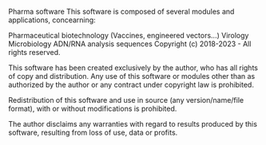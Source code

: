 Pharma software
This software is composed of several modules and applications, concearning:

Pharmaceutical biotechnology (Vaccines, engineered vectors...)
Virology
Microbiology
ADN/RNA analysis sequences
Copyright (c) 2018-2023 - All rights reserved.

This software has been created exclusively by the author, who has all rights of copy and distribution. Any use of this software or modules other than as authorized by the author or any contract under copyright law is prohibited.

Redistribution of this software and use in source (any version/name/file format), with or without modifications is prohibited.

The author disclaims any warranties with regard to results produced by this software, resulting from loss of use, data or profits.
